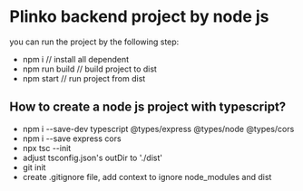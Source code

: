 # Plinko backend project by node js

you can run the project by the following step:

- npm i // install all dependent 
- npm run build // build project to dist
- npm start // run project from dist

## How to create a node js project with typescript?

- npm i --save-dev typescript @types/express @types/node @types/cors
- npm i --save express cors
- npx tsc --init
- adjust tsconfig.json's outDir to './dist'
- git init
- create .gitignore file, add context to ignore node_modules and dist
